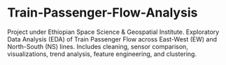# Train-Passenger-Flow-Analysis
Project under Ethiopian Space Science &amp; Geospatial Institute. Exploratory Data Analysis (EDA) of Train Passenger Flow across East-West (EW) and North-South (NS) lines. Includes cleaning, sensor comparison, visualizations, trend analysis, feature engineering, and clustering.
